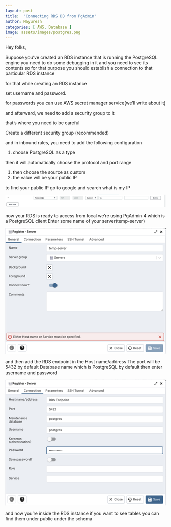 ```yaml
---
layout: post
title:  "Connecting RDS DB from PgAdmin"
author: Mayuresh
categories: [ AWS, Database ]
image: assets/images/postgres.png
---
```


Hey folks,

Suppose you’ve created an RDS instance that is running the PostgreSQL engine you need to do some debugging in it and you need to see its contents so for that purpose you should establish a connection to that particular RDS instance

for that while creating an RDS instance

set username and password.

for passwords you can use AWS secret manager service(we’ll write about it)

and afterward, we need to add a security group to it

that’s where you need to be careful

Create a different security group (recommended)

and in inbound rules, you need to add the following configuration

1. choose PostgreSQL as a type

then it will automatically choose the protocol and port range

1. then choose the source as custom
2. the value will be your public IP

to find your public IP go to google and search what is my IP

![aws security group](/assets/images/sgg.png)

now your RDS is ready to access from local
we’re using PgAdmin 4 which is a PostgreSQL client
Enter some name of your server(temp-server)

![PgAdmn page 2](/assets/images/pgagdmin_page1.png)

and then add the RDS endpoint in the Host name/address
The port will be 5432 by default
Database name which is PostgreSQL by default
then enter username and password

![PgAdmn page 2](/assets/images/pggadmin_page2.png)

and now you’re inside the RDS instance
if you want to see tables you can find them under public under the schema